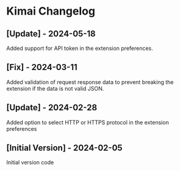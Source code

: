 # Kimai Changelog

## [Update] - 2024-05-18

Added support for API token in the extension preferences.

## [Fix] - 2024-03-11

Added validation of request response data to prevent breaking the extension if the data is not valid JSON.

## [Update] - 2024-02-28

Added option to select HTTP or HTTPS protocol in the extension preferences

## [Initial Version] - 2024-02-05

Initial version code
